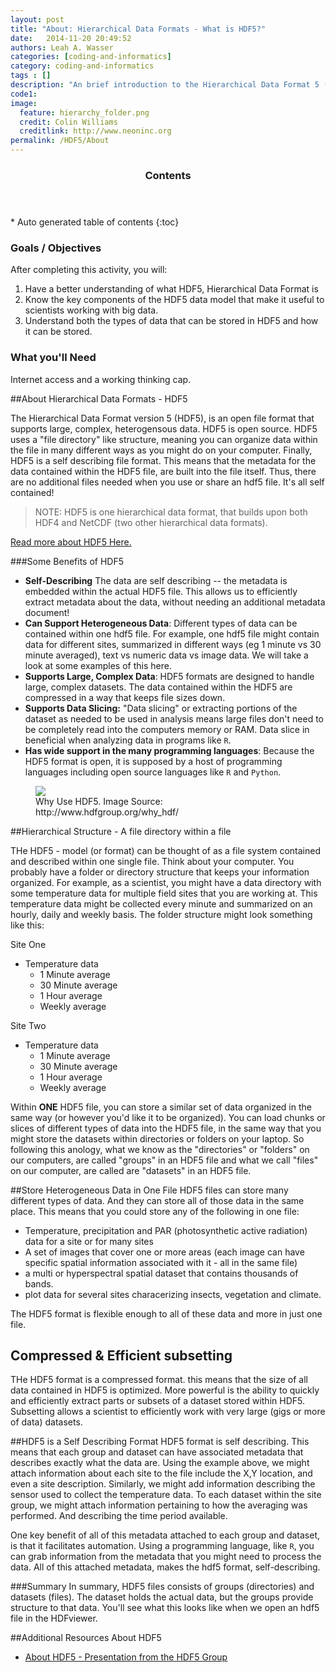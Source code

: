 ```yaml
---
layout: post
title: "About: Hierarchical Data Formats - What is HDF5?"
date:   2014-11-20 20:49:52
authors: Leah A. Wasser
categories: [coding-and-informatics]
category: coding-and-informatics
tags : []
description: "An brief introduction to the Hierarchical Data Format 5 (HDF5) file / data model. Learn about how HDF5 is structured and the benefits of using HDF5."
code1: 
image:
  feature: hierarchy_folder.png
  credit: Colin Williams
  creditlink: http://www.neoninc.org
permalink: /HDF5/About
---
```

<section id="table-of-contents" class="toc">
  <header>
    <h3 >Contents</h3>
  </header>
<div id="drawer" markdown="1">
*  Auto generated table of contents
{:toc}
</div>
</section><!-- /#table-of-contents -->

<div id="objectives">

<h3>Goals / Objectives</h3>
After completing this activity, you will:
<ol>
<li>Have a better understanding of what HDF5, Hierarchical Data Format is</li>
<li>Know the key components of the HDF5 data model that make it useful to scientists working with big data.</li>
<li>Understand both the types of data that can be stored in HDF5 and how it can be stored.</li>
</ol>

<h3>What you'll Need</h3>
<p>Internet access and a working thinking cap.</p>

</div>

##About Hierarchical Data Formats - HDF5

The Hierarchical Data Format version 5 (HDF5), is an open file format that supports large, complex, heterogensous data. HDF5 is open source. HDF5 uses a "file directory" like structure, meaning you can organize data within the file in many different ways as you might do on your computer. Finally, HDF5 is a self describing file format. This means that the metadata for the data contained within the HDF5 file, are built into the file itself. Thus, there are no additional files needed when you use or share an hdf5 file. It's all self contained!

>NOTE: HDF5 is one hierarchical data format, that builds upon both HDF4 and NetCDF (two other hierarchical data formats). 

<a href="http://www.hdfgroup.org/why_hdf/" target="_blank"> Read  more about HDF5 Here.</a>

###Some Benefits of HDF5 

- **Self-Describing** The data are self describing -- the metadata is embedded within the actual HDF5 file. This allows us to efficiently extract metadata about the data, without needing an additional metadata document!
- **Can Support Heterogeneous Data**: Different types of data can be contained within one hdf5 file. For example, one hdf5 file might contain data for different sites, summarized in different ways (eg 1 minute vs 30 minute averaged), text vs numeric data vs image data. We will take a look at some examples of this here. 
- **Supports Large, Complex Data**: HDF5 formats are designed to handle large, complex datasets. The data contained within the HDF5 are compressed in a way that keeps file sizes down. 
- **Supports Data Slicing:** "Data slicing" or extracting portions of the dataset as needed to be used in analysis means large files don't need to be completely read into the computers memory or RAM. Data slice in beneficial when analyzing data in programs like `R`.  
- **Has wide support in the many programming languages**: Because the HDF5 format is open, it is supposed by a host of programming languages including open source languages like `R` and `Python`.

<figure>
    <a href="{{ site.baseurl }}/images/whyHDF5.jpg"><img src="{{ site.baseurl }}/images/whyHDF5.jpg"></a>
    <figcaption>Why Use HDF5. Image Source: http://www.hdfgroup.org/why_hdf/</figcaption>
</figure>

##Hierarchical Structure - A file directory within a file

THe HDF5 - model (or format) can  be thought of as a file system contained and described within one single file. Think about your computer. You probably have a folder or directory structure that keeps your information organized. For example, as a scientist, you might have a data directory with some temperature data for multiple field sites that you are working at. This temperature data might be collected every minute and summarized on an hourly, daily and weekly basis. The folder structure might look something like this:


Site One 

- Temperature data
	- 1 Minute average
	- 30 Minute average
	- 1 Hour average
	- Weekly average

Site Two

- Temperature data
 	- 1 Minute average
	- 30 Minute average
	- 1 Hour average
	- Weekly average


Within **ONE** HDF5 file, you can store a similar set of data organized in the same way (or however you'd like it to be organized). You can load chunks or slices of different types of data into the HDF5 file, in the same way that you might store the datasets within directories or folders on your laptop. So following this anology, what we know as the "directories" or "folders" on our computers, are called "groups" in an HDF5 file and what we call "files" on our computer, are called are "datasets" in an HDF5 file. 

##Store Heterogeneous Data in One File
HDF5 files can store many different types of data. And they can store all of those data in the same place. This means that you could store any of the following in one file:

- Temperature, precipitation and PAR (photosynthetic active radiation) data for a site or for many sites 
- A set of images that cover one or more areas (each image can have specific spatial information associated with it - all in the same file)
- a multi or hyperspectral spatial dataset that contains thousands of bands.
- plot data for several sites characerizing insects, vegetation and climate.

The HDF5 format is flexible enough to all of these data and more in just one file.

## Compressed & Efficient subsetting
THe HDF5 format is a compressed format. this means that the size of all data contained in HDF5 is optimized. More powerful is the ability to quickly and efficiently extract parts or subsets of a dataset stored within HDF5. Subsetting allows a scientist to efficiently work with very large (gigs or more of data) datasets. 


##HDF5 is a Self Describing Format
HDF5 format is self describing. This means that each group and dataset can have associated metadata that describes exactly what the data are. Using the example above, we might attach information about each site to the file include the X,Y location, and even a site description. Similarly, we might add information describing the sensor used to collect the temperature data. To each dataset within the site group, we might attach information pertaining to how the averaging was performed. And describing the time period available. 

One key benefit of all of this metadata attached to each group and dataset, is that it facilitates automation. Using a programming language, like `R`, you can grab information from the metadata that you might need to process the data. All of this attached metadata, makes the hdf5 format, self-describing. 

###Summary
In summary, HDF5 files consists of groups (directories) and datasets (files). The dataset holds the actual data, but the groups provide structure to that data. You'll see what this looks like when we open an hdf5 file in the HDFviewer.



##Additional Resources About HDF5

- <a href="{{ site.baseurl }}/documents/HDF5-Intro.pdf">About HDF5 - Presentation from the HDF5 Group</a>


